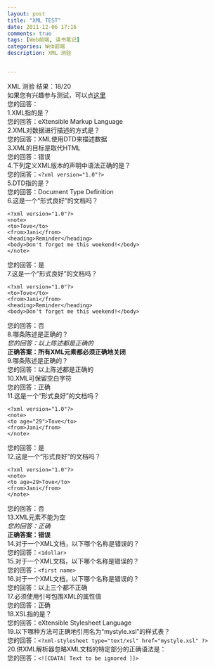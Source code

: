```yaml
---
layout: post
title: "XML TEST"
date: 2011-12-06 17:16
comments: true
tags: [Web前端, 读书笔记]
categories: Web前端
description: XML 测验


---
```

XML 测验  结果：18/20  
如果您有兴趣参与测试，可以点[这里](http://www.w3school.com.cn/quiz/quiz.asp?quiz=xml)  
您的回答：  
1.XML指的是？  
您的回答：eXtensible Markup Language  
2.XML对数据进行描述的方式是？  
您的回答：XML使用DTD来描述数据  
3.XML的目标是取代HTML  
您的回答：错误  
4.下列定义XML版本的声明中语法正确的是？  
您的回答：`<?xml version="1.0"?>`  
5.DTD指的是？<!-- more -->  
您的回答：Document Type Definition  
6.这是一个“形式良好”的文档吗？  

	<?xml version="1.0"?>
	<note>
	<to>Tove</to>
	<from>Jani</from>
	<heading>Reminder</heading>
	<body>Don't forget me this weekend!</body>
	</note>

您的回答：是  
7.这是一个“形式良好”的文档吗？

	<?xml version="1.0"?>
	<to>Tove</to>
	<from>Jani</from>
	<heading>Reminder</heading>
	<body>Don't forget me this weekend!</body>

您的回答：否  
8.哪条陈述是正确的？  
_您的回答：以上陈述都是正确的_  
__正确答案：所有XML元素都必须正确地关闭__  
9.哪条陈述是正确的？  
您的回答：以上陈述都是正确的  
10.XML可保留空白字符  
您的回答：正确  
11.这是一个“形式良好”的文档吗？

	<?xml version="1.0"?>
	<note>
	<to age="29">Tove</to>
	<from>Jani</from>
	</note>

您的回答：是  
12.这是一个“形式良好”的文档吗？

	<?xml version="1.0"?>
	<note>
	<to age=29>Tove</to>
	<from>Jani</from>
	</note>

您的回答：否  
13.XML元素不能为空  
_您的回答：正确_  
__正确答案：错误__  
14.对于一个XML文档，以下哪个名称是错误的？  
您的回答：`<1dollar>`  
15.对于一个XML文档，以下哪个名称是错误的？  
您的回答：`<first name>`  
16.对于一个XML文档，以下哪个名称是错误的？  
您的回答：以上三个都不正确  
17.必须使用引号包围XML的属性值  
您的回答：正确  
18.XSL指的是？  
您的回答：eXtensible Stylesheet Language  
19.以下哪种方法可正确地引用名为“mystyle.xsl”的样式表？  
您的回答：`<?xml-stylesheet type="text/xsl" href="mystyle.xsl" ?>`  
20.供XML解析器忽略XML文档的特定部分的正确语法是：  
您的回答：`<![CDATA[ Text to be ignored ]]>`
